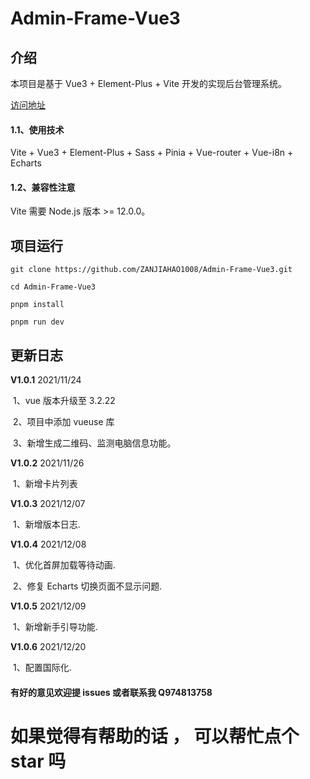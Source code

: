 # Admin-Frame-Vue3

## 介绍

本项目是基于 Vue3 + Element-Plus + Vite 开发的实现后台管理系统。

[访问地址](http://47.96.87.129:8002)

#### 1.1、使用技术

Vite + Vue3 + Element-Plus + Sass + Pinia + Vue-router + Vue-i8n + Echarts

#### 1.2、兼容性注意

Vite 需要 Node.js 版本 >= 12.0.0。

## 项目运行

`git clone https://github.com/ZANJIAHAO1008/Admin-Frame-Vue3.git`

`cd Admin-Frame-Vue3`

`pnpm install `

`pnpm run dev`

## 更新日志

**V1.0.1** 2021/11/24

​ 1、vue 版本升级至 3.2.22

​ 2、项目中添加 vueuse 库

​ 3、新增生成二维码、监测电脑信息功能。

**V1.0.2** 2021/11/26

​ 1、新增卡片列表

**V1.0.3** 2021/12/07

​ 1、新增版本日志.

**V1.0.4** 2021/12/08

​ 1、优化首屏加载等待动画.

​ 2、修复 Echarts 切换页面不显示问题.

**V1.0.5** 2021/12/09

​ 1、新增新手引导功能.

**V1.0.6** 2021/12/20

​ 1、配置国际化.

#### 有好的意见欢迎提 issues 或者联系我 Q974813758

# 如果觉得有帮助的话 ， 可以帮忙点个 star 吗
